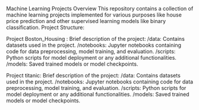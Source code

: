 Machine Learning Projects
Overview
This repository contains a collection of machine learning projects implemented for various purposes like house price prediction and other supervised learning models like binary classification.
Project Structure:

Project Boston_Housing : 
Brief description of the project:
/data: Contains datasets used in the project.
/notebooks: Jupyter notebooks containing code for data preprocessing, model training, and evaluation.
/scripts: Python scripts for model deployment or any additional functionalities.
/models: Saved trained models or model checkpoints.

Project titanic:
Brief description of the project:
/data: Contains datasets used in the project.
/notebooks: Jupyter notebooks containing code for data preprocessing, model training, and evaluation.
/scripts: Python scripts for model deployment or any additional functionalities.
/models: Saved trained models or model checkpoints.

